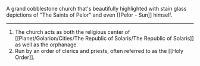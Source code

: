 A grand cobblestone church that's beautifully highlighted with stain glass depictions of "The Saints of Pelor" and even [[Pelor - Sun]] himself.

---
1. The church acts as both the religious center of [[Planet/Golarion/Cities/The Republic of Solaris/The Republic of Solaris]] as well as the orphanage.
2. Run by an order of clerics and priests, often referred to as the [[Holy Order]].